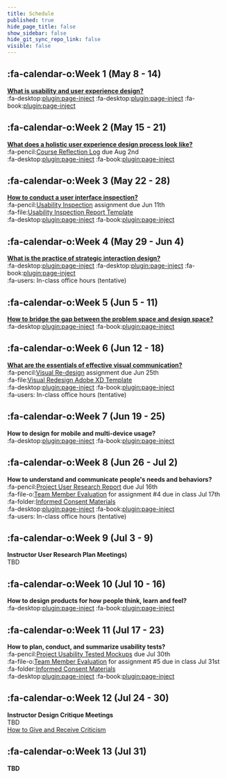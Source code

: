 ```yaml
---
title: Schedule
published: true
hide_page_title: false
show_sidebar: false
hide_git_sync_repo_link: false
visible: false
---
```


## :fa-calendar-o:Week 1 (May 8 - 14)
**[What is usability and user experience design?](https://canvas.sfu.ca/courses/44038/modules/items/1096965)**  
:fa-desktop:[plugin:page-inject](../all-slides/week-01-1?template=partials/iframelinkonly)
:fa-desktop:[plugin:page-inject](../all-slides/week-01-2?template=partials/iframelinkonly)
:fa-book:[plugin:page-inject](../all-readings/week-01?template=partials/embedlycardlinkonly)  

## :fa-calendar-o:Week 2 (May 15 - 21)
**[What does a holistic user experience design process look like?](https://canvas.sfu.ca/courses/44038/modules/items/1096966)**  
:fa-pencil:[Course Reflection Log](https://canvas.sfu.ca/courses/44038/assignments/347280) due Aug 2nd   
:fa-desktop:[plugin:page-inject](../all-slides/week-02?template=partials/iframelinkonly)
:fa-book:[plugin:page-inject](../all-readings/week-02?template=partials/embedlycardlinkonly)  

## :fa-calendar-o:Week 3 (May 22 - 28)
**[How to conduct a user interface inspection?](https://canvas.sfu.ca/courses/44038/modules/items/1096967)**  
:fa-pencil:[Usability Inspection](https://canvas.sfu.ca/courses/44038/assignments/347284) assignment due Jun 11th  
:fa-file:[Usability Inspection Report Template](https://canvas.sfu.ca/courses/44038/files/folder/Handouts/Usability%20Inspection%20Report%20Template)  
:fa-desktop:[plugin:page-inject](../all-slides/week-03?template=partials/iframelinkonly)
:fa-book:[plugin:page-inject](../all-readings/week-03?template=partials/embedlycardlinkonly)  

## :fa-calendar-o:Week 4 (May 29 - Jun 4)
**[What is the practice of strategic interaction design?](https://canvas.sfu.ca/courses/44038/modules/items/1096967)**   
:fa-desktop:[plugin:page-inject](../all-slides/week-04-1?template=partials/iframelinkonly)
:fa-desktop:[plugin:page-inject](../all-slides/week-04-2?template=partials/iframelinkonly)
:fa-book:[plugin:page-inject](../all-readings/week-04?template=partials/embedlycardlinkonly)  
:fa-users: In-class office hours (tentative)

## :fa-calendar-o:Week 5 (Jun 5 - 11)
**[How to bridge the gap between the problem space and design space?](https://canvas.sfu.ca/courses/44038/modules/items/1096974)**   
:fa-desktop:[plugin:page-inject](../all-slides/week-05?template=partials/iframelinkonly)
:fa-book:[plugin:page-inject](../all-readings/week-05?template=partials/embedlycardlinkonly)  

## :fa-calendar-o:Week 6 (Jun 12 - 18)
**[What are the essentials of effective visual communication?](https://canvas.sfu.ca/courses/44038/modules/items/1096975)**   
:fa-pencil:[Visual Re-design](https://canvas.sfu.ca/courses/44038/assignments/347283) assignment due Jun 25th  
:fa-file:[Visual Redesign Adobe XD Template](https://canvas.sfu.ca/courses/44038/files/folder/Handouts/Visual%20Redesign%20Adobe%20XD%20Template)  
:fa-desktop:[plugin:page-inject](../all-slides/week-06?template=partials/iframelinkonly)
:fa-book:[plugin:page-inject](../all-readings/week-06?template=partials/embedlycardlinkonly)  
:fa-users: In-class office hours (tentative)  

## :fa-calendar-o:Week 7 (Jun 19 - 25)
**How to design for mobile and multi-device usage?**  
:fa-desktop:[plugin:page-inject](../all-slides/week-07?template=partials/iframelinkonly)
:fa-book:[plugin:page-inject](../all-readings/week-07?template=partials/embedlycardlinkonly)  

## :fa-calendar-o:Week 8 (Jun 26 - Jul 2)
**How to understand and communicate people's needs and behaviors?**   
:fa-pencil:[Project User Research Report](https://canvas.sfu.ca/courses/44038/assignments/347286) due Jul 16th  
:fa-file-o:[Team Member Evaluation](https://canvas.sfu.ca/courses/44038/files/folder/Handouts/Team%20Member%20Evaluations) for  assignment #4 due in class Jul 17th  
:fa-folder:[Informed Consent Materials](https://canvas.sfu.ca/courses/44038/files/folder/Handouts/Informed%20Consent)  
:fa-desktop:[plugin:page-inject](../all-slides/week-08?template=partials/iframelinkonly)
:fa-book:[plugin:page-inject](../all-readings/week-08?template=partials/embedlycardlinkonly)  
:fa-users: In-class office hours (tentative)  

## :fa-calendar-o:Week 9 (Jul 3 - 9)
**Instructor User Research Plan Meetings)**  
TBD

## :fa-calendar-o:Week 10 (Jul 10 - 16)  
**How to design products for how people think, learn and feel?**  
:fa-desktop:[plugin:page-inject](../all-slides/week-10?template=partials/iframelinkonly)
:fa-book:[plugin:page-inject](../all-readings/week-10?template=partials/embedlycardlinkonly)  

## :fa-calendar-o:Week 11 (Jul 17 - 23)
**How to plan, conduct, and summarize usability tests?**   
:fa-pencil:[Project Usability Tested Mockups](https://canvas.sfu.ca/courses/44038/assignments/347285) due Jul 30th   
:fa-file-o:[Team Member Evaluation](https://canvas.sfu.ca/courses/44038/files/folder/Handouts/Team%20Member%20Evaluations) for assignment #5 due in class Jul 31st  
:fa-folder:[Informed Consent Materials](https://canvas.sfu.ca/courses/44038/files/folder/Handouts/Informed%20Consent)  
:fa-desktop:[plugin:page-inject](../all-slides/week-11?template=partials/iframelinkonly)
:fa-book:[plugin:page-inject](../all-readings/week-11?template=partials/embedlycardlinkonly)  

## :fa-calendar-o:Week 12 (Jul 24 - 30)
**Instructor Design Critique Meetings**  
TBD  
<i class="fa fa-book" aria-hidden="true"></i> [How to Give and Receive Criticism](http://scottberkun.com/essays/35-how-to-give-and-receive-criticism/)

## :fa-calendar-o:Week 13 (Jul 31)
**TBD**  
